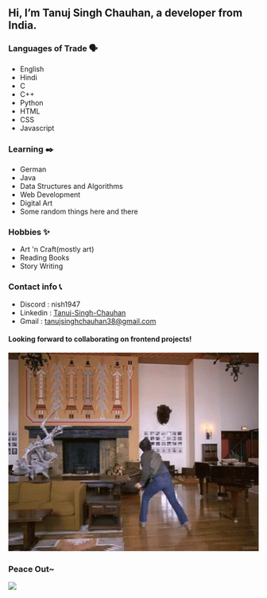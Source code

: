 

## Hi, I’m Tanuj Singh Chauhan, a developer from India.

### Languages of Trade 🗣️

- English
- Hindi
- C
- C++
- Python
- HTML
- CSS
- Javascript

### Learning ✒️

- German 
- Java
- Data Structures and Algorithms
- Web Development
- Digital Art
- Some random things here and there

### Hobbies ✨

- Art 'n Craft(mostly art)
- Reading Books
- Story Writing

### Contact info 📞
- Discord : nish1947
- Linkedin : [Tanuj-Singh-Chauhan](https://www.linkedin.com/in/tanuj-singh-chauhan-780ab4289/)
- Gmail : tanujsinghchauhan38@gmail.com

#### Looking forward to collaborating on frontend projects!

<div align="center">
<img src="https://github.com/tanujsinghchauhan/tanujsinghchauhan/blob/main/shining-the-shining.gif" alt="overlook" width="600" height="400" />
</div>

 
 ### Peace Out~


![](https://komarev.com/ghpvc/?username=tanujsinghchauhan&label=STALKER+COUNT&style=for-the-badge)
  


